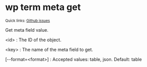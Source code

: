 # wp term meta get

<small>Quick links: <a href="https://github.com/issues?q=is%3Aopen+label%3Acommand%3Aterm-meta-get+sort%3Aupdated-desc+org%3Awp-cli">Github issues</a></small>

Get meta field value.

&lt;id&gt;
: The ID of the object.

&lt;key&gt;
: The name of the meta field to get.

[\--format=&lt;format&gt;]
: Accepted values: table, json. Default: table


